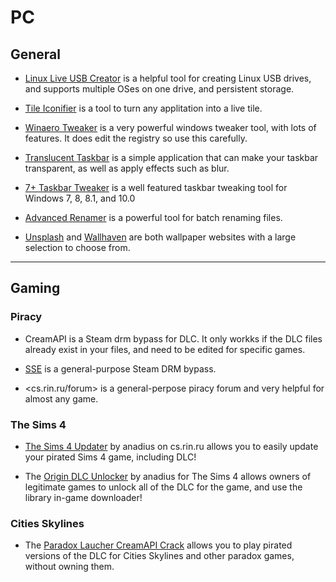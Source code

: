 # PC

## General

- [Linux Live USB Creator](https://www.linuxliveusb.com/) is a helpful tool for creating Linux USB drives, and supports multiple OSes on one drive, and persistent storage.

- [Tile Iconifier](https://github.com/Jonno12345/TileIconifier) is a tool to turn any applitation into a live tile.

- [Winaero Tweaker](https://winaero.com/comment.php?comment.news.1836) is a very powerful windows tweaker tool, with lots of features. It does edit the registry so use this carefully.

- [Translucent Taskbar](https://github.com/TranslucentTB/TranslucentTB) is a simple application that can make your taskbar transparent, as well as apply effects such as blur.

- [7+ Taskbar Tweaker](https://rammichael.com/7-taskbar-tweaker) is a well featured taskbar tweaking tool for Windows 7, 8, 8.1, and 10.0

- [Advanced Renamer](https://www.advancedrenamer.com/) is a powerful tool for batch renaming files.

- [Unsplash](https://unsplash.com/) and [Wallhaven](https://wallhaven.cc/) are both wallpaper websites with a large selection to choose from.
---

## Gaming

### Piracy

- CreamAPI is a Steam drm bypass for DLC. It only workks if the DLC files already exist in your files, and need to be edited for specific games.

- [SSE](https://github.com/MAXBURAOT/SmartSteamEmu) is a general-purpose Steam DRM bypass.

- <cs.rin.ru/forum> is a general-perpose piracy forum and very helpful for almost any game.

### The Sims 4

- [The Sims 4 Updater](https://cs.rin.ru/forum/viewtopic.php?f=20&t=102519) by anadius on cs.rin.ru allows you to easily update your pirated Sims 4 game, including DLC!

- The [Origin DLC Unlocker](https://cs.rin.ru/forum/viewtopic.php?f=20&t=104412) by anadius for The Sims 4 allows owners of legitimate games to unlock all of the DLC for the game, and use the library in-game downloader!

### Cities Skylines

- The [Paradox Laucher CreamAPI Crack](https://mega.nz/folder/45YBwIxZ#fsZNZZu9twY2PVLgrB86fA) allows you to play pirated versions of the DLC for Cities Skylines and other paradox games, without owning them.
